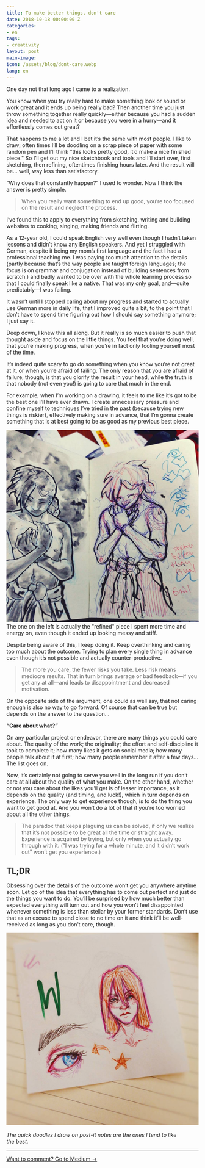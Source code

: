 ```yaml
---
title: To make better things, don't care
date: 2018-10-18 00:00:00 Z
categories:
- en
tags:
- creativity
layout: post
main-image: 
icon: /assets/blog/dont-care.webp
lang: en
---
```


One day not that long ago I came to a realization.

You know when you try really hard to make something look or sound or work great and it ends up being really bad? Then another time you just throw something together really quickly—either because you had a sudden idea and needed to act on it or because you were in a hurry—and it effortlessly comes out great?

That happens to me a lot and I bet it’s the same with most people. I like to draw; often times I’ll be doodling on a scrap piece of paper with some random pen and I’ll think "this looks pretty good, it’d make a nice finished piece." So I’ll get out my nice sketchbook and tools and I’ll start over, first sketching, then refining, oftentimes finishing hours later. And the result will be… well, way less than satisfactory.

“Why does that constantly happen?” I used to wonder. Now I think the answer is pretty simple.

> When you really want something to end up good, you’re too focused on the result and neglect the process.

I’ve found this to apply to everything from sketching, writing and building websites to cooking, singing, making friends and flirting.

As a 12-year old, I could speak English very well even though I hadn’t taken lessons and didn’t know any English speakers. And yet I struggled with German, despite it being my mom’s first language and the fact I had a professional teaching me. I was paying too much attention to the details (partly because that’s the way people are taught foreign languages; the focus is on grammar and conjugation instead of building sentences from scratch.) and badly wanted to be over with the whole learning process so that I could finally speak like a native. That was my only goal, and—quite predictably—I was failing.

It wasn’t until I stopped caring about my progress and started to actually use German more in daily life, that I improved quite a bit, to the point that I don’t have to spend time figuring out how I should say something anymore; I just say it.

Deep down, I knew this all along. But it really is so much easier to push that thought aside and focus on the little things. You feel that you’re doing well, that you’re making progress, when you’re in fact only fooling yourself most of the time.

It’s indeed quite scary to go do something when you know you’re not great at it, or when you’re afraid of failing. The only reason that you are afraid of failure, though, is that you glorify the result in your head, while the truth is that nobody (not even you!) is going to care that much in the end.

For example, when I’m working on a drawing, it feels to me like it’s got to be the best one I’ll have ever drawn. I create unnecessary pressure and confine myself to techniques I’ve tried in the past (because trying new things is riskier), effectively making sure in advance, that I’m gonna create something that is at best going to be as good as my previous best piece.

![](/assets/sketch-vs-final-bad.jpg)
The one on the left is actually the "refined" piece I spent more time and energy on, even though it ended up looking messy and stiff.

Despite being aware of this, I keep doing it. Keep overthinking and caring too much about the outcome. Trying to plan every single thing in advance even though it’s not possible and actually counter-productive.

> The more you care, the fewer risks you take. Less risk means mediocre results. That in turn brings average or bad feedback—if you get any at all—and leads to disappointment and decreased motivation.

On the opposite side of the argument, one could as well say, that not caring enough is also no way to go forward. Of course that can be true but depends on the answer to the question…

**“Care about what?”**

On any particular project or endeavor, there are many things you could care about. The quality of the work; the originality; the effort and self-discipline it took to complete it; how many likes it gets on social media; how many people talk about it at first; how many people remember it after a few days… The list goes on.

Now, it’s certainly not going to serve you well in the long run if you don’t care at all about the quality of what you make. On the other hand, whether or not you care about the likes you’ll get is of lesser importance, as it depends on the quality (and timing, and luck!), which in turn depends on experience. The only way to get experience though, is to do the thing you want to get good at. And you won’t do a lot of that if you’re too worried about all the other things.

> The paradox that keeps plaguing us can be solved, if only we realize that it’s not possible to be great all the time or straight away. Experience is acquired by trying, but only when you actually go through with it. (“I was trying for a whole minute, and it didn’t work out” won’t get you experience.)

## TL;DR

Obsessing over the details of the outcome won’t get you anywhere anytime soon. Let go of the idea that everything has to come out perfect and just do the things you want to do. You’ll be surprised by how much better than expected everything will turn out and how you won’t feel disappointed whenever something is less than stellar by your former standards.
Don’t use that as an excuse to spend close to no time on it and think it’ll be well-received as long as you don’t care, though.

![](/assets/quick-doodle-2018.jpg)

*The quick doodles I draw on post-it notes are the ones I tend to like the best.*

---

[Want to comment? Go to Medium →](https://medium.com/@anna.filou/to-make-better-things-dont-care-eb99ee80a048)